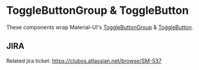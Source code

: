 # ToggleButtonGroup & ToggleButton
These components wrap Material-UI's [ToggleButtonGroup](https://material-ui.com/api/toggle-button-group/) & [ToggleButton](https://material-ui.com/api/toggle-button/).

## JIRA
Related jira ticket: https://clubos.atlassian.net/browse/SM-537

